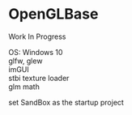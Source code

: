 # OpenGLBase 
Work In Progress

OS: Windows 10  
glfw, glew  
imGUI  
stbi texture loader  
glm math   

set SandBox as the startup project

